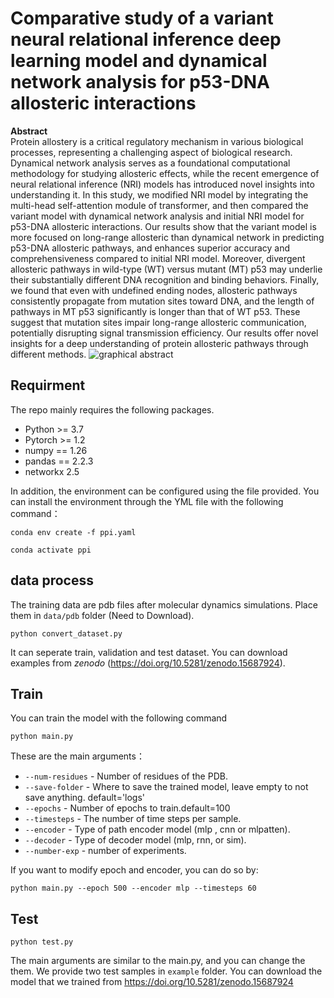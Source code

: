 # Comparative study of a variant neural relational inference deep learning model and dynamical network analysis for p53-DNA allosteric interactions
**Abstract** <br>
Protein allostery is a critical regulatory mechanism in various biological processes, representing a challenging aspect of biological research. Dynamical network analysis serves as a foundational computational methodology for studying allosteric effects, while the recent emergence of neural relational inference (NRI) models has introduced novel insights into understanding it. In this study, we modified NRI model by integrating the multi-head self-attention module of transformer, and then compared the variant model with dynamical network analysis and initial NRI model for p53-DNA allosteric interactions. Our results show that the variant model is more focused on long-range allosteric than dynamical network in predicting p53-DNA allosteric pathways, and enhances superior accuracy and comprehensiveness compared to initial NRI model. Moreover, divergent allosteric pathways in wild-type (WT) versus mutant (MT) p53 may underlie their substantially different DNA recognition and binding behaviors. Finally, we found that even with undefined ending nodes, allosteric pathways consistently propagate from mutation sites toward DNA, and the length of pathways in MT p53 significantly is longer than that of WT p53. These suggest that mutation sites impair long-range allosteric communication, potentially disrupting signal transmission efficiency. Our results offer novel insights for a deep understanding of protein allosteric pathways through different methods.
![graphical abstract](https://github.com/user-attachments/assets/3d5ba1fa-a32b-4078-be44-299fe8a31515)

## Requirment
The repo mainly requires the following packages.
* Python >= 3.7
* Pytorch >= 1.2
* numpy == 1.26
* pandas == 2.2.3
* networkx 2.5

In addition, the environment can be configured using the file provided.
You can install the environment through the YML file with the following command：
```
conda env create -f ppi.yaml
```
```
conda activate ppi
```



## data process
The training data are pdb files after molecular dynamics simulations. Place them in ```data/pdb``` folder (Need to Download).
```
python convert_dataset.py
```
It can seperate train, validation and test dataset.
You can download examples from *zenodo* (https://doi.org/10.5281/zenodo.15687924).

## Train
You can train the model with the following command
```
python main.py
```
These are the main arguments：
* ```--num-residues``` - Number of residues of the PDB. 
* ```--save-folder``` - Where to save the trained model, leave empty to not save anything. default='logs'
* ```--epochs``` - Number of epochs to train.default=100
* ```--timesteps``` - The number of time steps per sample.
* ```--encoder``` - Type of path encoder model (mlp , cnn or mlpatten).
* ```--decoder``` - Type of decoder model (mlp, rnn, or sim).
* ```--number-exp``` - number of experiments.


If you want to modify epoch and encoder, you can do so by:
```
python main.py --epoch 500 --encoder mlp --timesteps 60
```
## Test
```
python test.py
```
The main arguments are similar to the main.py, and you can change the them.
We provide two test samples in ```example``` folder. 
You can download the model that we trained from https://doi.org/10.5281/zenodo.15687924


